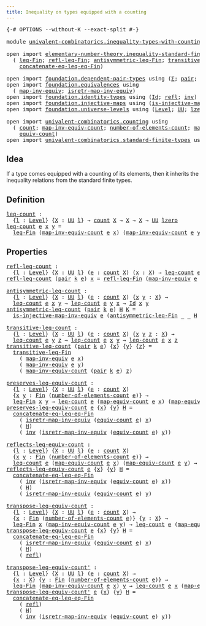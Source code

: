 ```yaml
---
title: Inequality on types equipped with a counting
---
```


<pre class="Agda"><a id="70" class="Symbol">{-#</a> <a id="74" class="Keyword">OPTIONS</a> <a id="82" class="Pragma">--without-K</a> <a id="94" class="Pragma">--exact-split</a> <a id="108" class="Symbol">#-}</a>

<a id="113" class="Keyword">module</a> <a id="120" href="univalent-combinatorics.inequality-types-with-counting.html" class="Module">univalent-combinatorics.inequality-types-with-counting</a> <a id="175" class="Keyword">where</a>

<a id="182" class="Keyword">open</a> <a id="187" class="Keyword">import</a> <a id="194" href="elementary-number-theory.inequality-standard-finite-types.html" class="Module">elementary-number-theory.inequality-standard-finite-types</a> <a id="252" class="Keyword">using</a>
  <a id="260" class="Symbol">(</a> <a id="262" href="elementary-number-theory.inequality-standard-finite-types.html#1157" class="Function">leq-Fin</a><a id="269" class="Symbol">;</a> <a id="271" href="elementary-number-theory.inequality-standard-finite-types.html#1906" class="Function">refl-leq-Fin</a><a id="283" class="Symbol">;</a> <a id="285" href="elementary-number-theory.inequality-standard-finite-types.html#2047" class="Function">antisymmetric-leq-Fin</a><a id="306" class="Symbol">;</a> <a id="308" href="elementary-number-theory.inequality-standard-finite-types.html#2295" class="Function">transitive-leq-Fin</a><a id="326" class="Symbol">;</a>
    <a id="332" href="elementary-number-theory.inequality-standard-finite-types.html#2701" class="Function">concatenate-eq-leq-eq-Fin</a><a id="357" class="Symbol">)</a>

<a id="360" class="Keyword">open</a> <a id="365" class="Keyword">import</a> <a id="372" href="foundation.dependent-pair-types.html" class="Module">foundation.dependent-pair-types</a> <a id="404" class="Keyword">using</a> <a id="410" class="Symbol">(</a><a id="411" href="foundation-core.dependent-pair-types.html#502" class="Record">Σ</a><a id="412" class="Symbol">;</a> <a id="414" href="foundation-core.dependent-pair-types.html#575" class="InductiveConstructor">pair</a><a id="418" class="Symbol">;</a> <a id="420" href="foundation-core.dependent-pair-types.html#592" class="Field">pr1</a><a id="423" class="Symbol">;</a> <a id="425" href="foundation-core.dependent-pair-types.html#604" class="Field">pr2</a><a id="428" class="Symbol">)</a>
<a id="430" class="Keyword">open</a> <a id="435" class="Keyword">import</a> <a id="442" href="foundation.equivalences.html" class="Module">foundation.equivalences</a> <a id="466" class="Keyword">using</a>
  <a id="474" class="Symbol">(</a> <a id="476" href="foundation-core.equivalences.html#5022" class="Function">map-inv-equiv</a><a id="489" class="Symbol">;</a> <a id="491" href="foundation-core.equivalences.html#5237" class="Function">isretr-map-inv-equiv</a><a id="511" class="Symbol">)</a>
<a id="513" class="Keyword">open</a> <a id="518" class="Keyword">import</a> <a id="525" href="foundation.identity-types.html" class="Module">foundation.identity-types</a> <a id="551" class="Keyword">using</a> <a id="557" class="Symbol">(</a><a id="558" href="foundation-core.identity-types.html#1754" class="Datatype">Id</a><a id="560" class="Symbol">;</a> <a id="562" href="foundation-core.identity-types.html#1807" class="InductiveConstructor">refl</a><a id="566" class="Symbol">;</a> <a id="568" href="foundation-core.identity-types.html#2716" class="Function">inv</a><a id="571" class="Symbol">)</a>
<a id="573" class="Keyword">open</a> <a id="578" class="Keyword">import</a> <a id="585" href="foundation.injective-maps.html" class="Module">foundation.injective-maps</a> <a id="611" class="Keyword">using</a> <a id="617" class="Symbol">(</a><a id="618" href="foundation.injective-maps.html#3209" class="Function">is-injective-map-inv-equiv</a><a id="644" class="Symbol">)</a>
<a id="646" class="Keyword">open</a> <a id="651" class="Keyword">import</a> <a id="658" href="foundation.universe-levels.html" class="Module">foundation.universe-levels</a> <a id="685" class="Keyword">using</a> <a id="691" class="Symbol">(</a><a id="692" href="Agda.Primitive.html#597" class="Postulate">Level</a><a id="697" class="Symbol">;</a> <a id="699" href="foundation-core.universe-levels.html#222" class="Primitive">UU</a><a id="701" class="Symbol">;</a> <a id="703" href="Agda.Primitive.html#764" class="Primitive">lzero</a><a id="708" class="Symbol">)</a>

<a id="711" class="Keyword">open</a> <a id="716" class="Keyword">import</a> <a id="723" href="univalent-combinatorics.counting.html" class="Module">univalent-combinatorics.counting</a> <a id="756" class="Keyword">using</a>
  <a id="764" class="Symbol">(</a> <a id="766" href="univalent-combinatorics.counting.html#1901" class="Function">count</a><a id="771" class="Symbol">;</a> <a id="773" href="univalent-combinatorics.counting.html#2270" class="Function">map-inv-equiv-count</a><a id="792" class="Symbol">;</a> <a id="794" href="univalent-combinatorics.counting.html#2029" class="Function">number-of-elements-count</a><a id="818" class="Symbol">;</a> <a id="820" href="univalent-combinatorics.counting.html#2172" class="Function">map-equiv-count</a><a id="835" class="Symbol">;</a>
    <a id="841" href="univalent-combinatorics.counting.html#2098" class="Function">equiv-count</a><a id="852" class="Symbol">)</a>
<a id="854" class="Keyword">open</a> <a id="859" class="Keyword">import</a> <a id="866" href="univalent-combinatorics.standard-finite-types.html" class="Module">univalent-combinatorics.standard-finite-types</a> <a id="912" class="Keyword">using</a> <a id="918" class="Symbol">(</a><a id="919" href="univalent-combinatorics.standard-finite-types.html#2149" class="Function">Fin</a><a id="922" class="Symbol">)</a>
</pre>
## Idea

If a type comes equipped with a counting of its elements, then it inherits the inequality relations from the standard finite types.

## Definition

<pre class="Agda"><a id="leq-count"></a><a id="1094" href="univalent-combinatorics.inequality-types-with-counting.html#1094" class="Function">leq-count</a> <a id="1104" class="Symbol">:</a>
  <a id="1108" class="Symbol">{</a><a id="1109" href="univalent-combinatorics.inequality-types-with-counting.html#1109" class="Bound">l</a> <a id="1111" class="Symbol">:</a> <a id="1113" href="Agda.Primitive.html#597" class="Postulate">Level</a><a id="1118" class="Symbol">}</a> <a id="1120" class="Symbol">{</a><a id="1121" href="univalent-combinatorics.inequality-types-with-counting.html#1121" class="Bound">X</a> <a id="1123" class="Symbol">:</a> <a id="1125" href="foundation-core.universe-levels.html#222" class="Primitive">UU</a> <a id="1128" href="univalent-combinatorics.inequality-types-with-counting.html#1109" class="Bound">l</a><a id="1129" class="Symbol">}</a> <a id="1131" class="Symbol">→</a> <a id="1133" href="univalent-combinatorics.counting.html#1901" class="Function">count</a> <a id="1139" href="univalent-combinatorics.inequality-types-with-counting.html#1121" class="Bound">X</a> <a id="1141" class="Symbol">→</a> <a id="1143" href="univalent-combinatorics.inequality-types-with-counting.html#1121" class="Bound">X</a> <a id="1145" class="Symbol">→</a> <a id="1147" href="univalent-combinatorics.inequality-types-with-counting.html#1121" class="Bound">X</a> <a id="1149" class="Symbol">→</a> <a id="1151" href="foundation-core.universe-levels.html#222" class="Primitive">UU</a> <a id="1154" href="Agda.Primitive.html#764" class="Primitive">lzero</a>
<a id="1160" href="univalent-combinatorics.inequality-types-with-counting.html#1094" class="Function">leq-count</a> <a id="1170" href="univalent-combinatorics.inequality-types-with-counting.html#1170" class="Bound">e</a> <a id="1172" href="univalent-combinatorics.inequality-types-with-counting.html#1172" class="Bound">x</a> <a id="1174" href="univalent-combinatorics.inequality-types-with-counting.html#1174" class="Bound">y</a> <a id="1176" class="Symbol">=</a>
  <a id="1180" href="elementary-number-theory.inequality-standard-finite-types.html#1157" class="Function">leq-Fin</a> <a id="1188" class="Symbol">(</a><a id="1189" href="univalent-combinatorics.counting.html#2270" class="Function">map-inv-equiv-count</a> <a id="1209" href="univalent-combinatorics.inequality-types-with-counting.html#1170" class="Bound">e</a> <a id="1211" href="univalent-combinatorics.inequality-types-with-counting.html#1172" class="Bound">x</a><a id="1212" class="Symbol">)</a> <a id="1214" class="Symbol">(</a><a id="1215" href="univalent-combinatorics.counting.html#2270" class="Function">map-inv-equiv-count</a> <a id="1235" href="univalent-combinatorics.inequality-types-with-counting.html#1170" class="Bound">e</a> <a id="1237" href="univalent-combinatorics.inequality-types-with-counting.html#1174" class="Bound">y</a><a id="1238" class="Symbol">)</a>
</pre>
## Properties

<pre class="Agda"><a id="refl-leq-count"></a><a id="1268" href="univalent-combinatorics.inequality-types-with-counting.html#1268" class="Function">refl-leq-count</a> <a id="1283" class="Symbol">:</a>
  <a id="1287" class="Symbol">{</a><a id="1288" href="univalent-combinatorics.inequality-types-with-counting.html#1288" class="Bound">l</a> <a id="1290" class="Symbol">:</a> <a id="1292" href="Agda.Primitive.html#597" class="Postulate">Level</a><a id="1297" class="Symbol">}</a> <a id="1299" class="Symbol">{</a><a id="1300" href="univalent-combinatorics.inequality-types-with-counting.html#1300" class="Bound">X</a> <a id="1302" class="Symbol">:</a> <a id="1304" href="foundation-core.universe-levels.html#222" class="Primitive">UU</a> <a id="1307" href="univalent-combinatorics.inequality-types-with-counting.html#1288" class="Bound">l</a><a id="1308" class="Symbol">}</a> <a id="1310" class="Symbol">(</a><a id="1311" href="univalent-combinatorics.inequality-types-with-counting.html#1311" class="Bound">e</a> <a id="1313" class="Symbol">:</a> <a id="1315" href="univalent-combinatorics.counting.html#1901" class="Function">count</a> <a id="1321" href="univalent-combinatorics.inequality-types-with-counting.html#1300" class="Bound">X</a><a id="1322" class="Symbol">)</a> <a id="1324" class="Symbol">(</a><a id="1325" href="univalent-combinatorics.inequality-types-with-counting.html#1325" class="Bound">x</a> <a id="1327" class="Symbol">:</a> <a id="1329" href="univalent-combinatorics.inequality-types-with-counting.html#1300" class="Bound">X</a><a id="1330" class="Symbol">)</a> <a id="1332" class="Symbol">→</a> <a id="1334" href="univalent-combinatorics.inequality-types-with-counting.html#1094" class="Function">leq-count</a> <a id="1344" href="univalent-combinatorics.inequality-types-with-counting.html#1311" class="Bound">e</a> <a id="1346" href="univalent-combinatorics.inequality-types-with-counting.html#1325" class="Bound">x</a> <a id="1348" href="univalent-combinatorics.inequality-types-with-counting.html#1325" class="Bound">x</a>
<a id="1350" href="univalent-combinatorics.inequality-types-with-counting.html#1268" class="Function">refl-leq-count</a> <a id="1365" class="Symbol">(</a><a id="1366" href="foundation-core.dependent-pair-types.html#575" class="InductiveConstructor">pair</a> <a id="1371" href="univalent-combinatorics.inequality-types-with-counting.html#1371" class="Bound">k</a> <a id="1373" href="univalent-combinatorics.inequality-types-with-counting.html#1373" class="Bound">e</a><a id="1374" class="Symbol">)</a> <a id="1376" href="univalent-combinatorics.inequality-types-with-counting.html#1376" class="Bound">x</a> <a id="1378" class="Symbol">=</a> <a id="1380" href="elementary-number-theory.inequality-standard-finite-types.html#1906" class="Function">refl-leq-Fin</a> <a id="1393" class="Symbol">(</a><a id="1394" href="foundation-core.equivalences.html#5022" class="Function">map-inv-equiv</a> <a id="1408" href="univalent-combinatorics.inequality-types-with-counting.html#1373" class="Bound">e</a> <a id="1410" href="univalent-combinatorics.inequality-types-with-counting.html#1376" class="Bound">x</a><a id="1411" class="Symbol">)</a>

<a id="antisymmetric-leq-count"></a><a id="1414" href="univalent-combinatorics.inequality-types-with-counting.html#1414" class="Function">antisymmetric-leq-count</a> <a id="1438" class="Symbol">:</a>
  <a id="1442" class="Symbol">{</a><a id="1443" href="univalent-combinatorics.inequality-types-with-counting.html#1443" class="Bound">l</a> <a id="1445" class="Symbol">:</a> <a id="1447" href="Agda.Primitive.html#597" class="Postulate">Level</a><a id="1452" class="Symbol">}</a> <a id="1454" class="Symbol">{</a><a id="1455" href="univalent-combinatorics.inequality-types-with-counting.html#1455" class="Bound">X</a> <a id="1457" class="Symbol">:</a> <a id="1459" href="foundation-core.universe-levels.html#222" class="Primitive">UU</a> <a id="1462" href="univalent-combinatorics.inequality-types-with-counting.html#1443" class="Bound">l</a><a id="1463" class="Symbol">}</a> <a id="1465" class="Symbol">(</a><a id="1466" href="univalent-combinatorics.inequality-types-with-counting.html#1466" class="Bound">e</a> <a id="1468" class="Symbol">:</a> <a id="1470" href="univalent-combinatorics.counting.html#1901" class="Function">count</a> <a id="1476" href="univalent-combinatorics.inequality-types-with-counting.html#1455" class="Bound">X</a><a id="1477" class="Symbol">)</a> <a id="1479" class="Symbol">{</a><a id="1480" href="univalent-combinatorics.inequality-types-with-counting.html#1480" class="Bound">x</a> <a id="1482" href="univalent-combinatorics.inequality-types-with-counting.html#1482" class="Bound">y</a> <a id="1484" class="Symbol">:</a> <a id="1486" href="univalent-combinatorics.inequality-types-with-counting.html#1455" class="Bound">X</a><a id="1487" class="Symbol">}</a> <a id="1489" class="Symbol">→</a>
  <a id="1493" href="univalent-combinatorics.inequality-types-with-counting.html#1094" class="Function">leq-count</a> <a id="1503" href="univalent-combinatorics.inequality-types-with-counting.html#1466" class="Bound">e</a> <a id="1505" href="univalent-combinatorics.inequality-types-with-counting.html#1480" class="Bound">x</a> <a id="1507" href="univalent-combinatorics.inequality-types-with-counting.html#1482" class="Bound">y</a> <a id="1509" class="Symbol">→</a> <a id="1511" href="univalent-combinatorics.inequality-types-with-counting.html#1094" class="Function">leq-count</a> <a id="1521" href="univalent-combinatorics.inequality-types-with-counting.html#1466" class="Bound">e</a> <a id="1523" href="univalent-combinatorics.inequality-types-with-counting.html#1482" class="Bound">y</a> <a id="1525" href="univalent-combinatorics.inequality-types-with-counting.html#1480" class="Bound">x</a> <a id="1527" class="Symbol">→</a> <a id="1529" href="foundation-core.identity-types.html#1754" class="Datatype">Id</a> <a id="1532" href="univalent-combinatorics.inequality-types-with-counting.html#1480" class="Bound">x</a> <a id="1534" href="univalent-combinatorics.inequality-types-with-counting.html#1482" class="Bound">y</a>
<a id="1536" href="univalent-combinatorics.inequality-types-with-counting.html#1414" class="Function">antisymmetric-leq-count</a> <a id="1560" class="Symbol">(</a><a id="1561" href="foundation-core.dependent-pair-types.html#575" class="InductiveConstructor">pair</a> <a id="1566" href="univalent-combinatorics.inequality-types-with-counting.html#1566" class="Bound">k</a> <a id="1568" href="univalent-combinatorics.inequality-types-with-counting.html#1568" class="Bound">e</a><a id="1569" class="Symbol">)</a> <a id="1571" href="univalent-combinatorics.inequality-types-with-counting.html#1571" class="Bound">H</a> <a id="1573" href="univalent-combinatorics.inequality-types-with-counting.html#1573" class="Bound">K</a> <a id="1575" class="Symbol">=</a>
  <a id="1579" href="foundation.injective-maps.html#3209" class="Function">is-injective-map-inv-equiv</a> <a id="1606" href="univalent-combinatorics.inequality-types-with-counting.html#1568" class="Bound">e</a> <a id="1608" class="Symbol">(</a><a id="1609" href="elementary-number-theory.inequality-standard-finite-types.html#2047" class="Function">antisymmetric-leq-Fin</a> <a id="1631" class="Symbol">_</a> <a id="1633" class="Symbol">_</a> <a id="1635" href="univalent-combinatorics.inequality-types-with-counting.html#1571" class="Bound">H</a> <a id="1637" href="univalent-combinatorics.inequality-types-with-counting.html#1573" class="Bound">K</a><a id="1638" class="Symbol">)</a>

<a id="transitive-leq-count"></a><a id="1641" href="univalent-combinatorics.inequality-types-with-counting.html#1641" class="Function">transitive-leq-count</a> <a id="1662" class="Symbol">:</a>
  <a id="1666" class="Symbol">{</a><a id="1667" href="univalent-combinatorics.inequality-types-with-counting.html#1667" class="Bound">l</a> <a id="1669" class="Symbol">:</a> <a id="1671" href="Agda.Primitive.html#597" class="Postulate">Level</a><a id="1676" class="Symbol">}</a> <a id="1678" class="Symbol">{</a><a id="1679" href="univalent-combinatorics.inequality-types-with-counting.html#1679" class="Bound">X</a> <a id="1681" class="Symbol">:</a> <a id="1683" href="foundation-core.universe-levels.html#222" class="Primitive">UU</a> <a id="1686" href="univalent-combinatorics.inequality-types-with-counting.html#1667" class="Bound">l</a><a id="1687" class="Symbol">}</a> <a id="1689" class="Symbol">(</a><a id="1690" href="univalent-combinatorics.inequality-types-with-counting.html#1690" class="Bound">e</a> <a id="1692" class="Symbol">:</a> <a id="1694" href="univalent-combinatorics.counting.html#1901" class="Function">count</a> <a id="1700" href="univalent-combinatorics.inequality-types-with-counting.html#1679" class="Bound">X</a><a id="1701" class="Symbol">)</a> <a id="1703" class="Symbol">{</a><a id="1704" href="univalent-combinatorics.inequality-types-with-counting.html#1704" class="Bound">x</a> <a id="1706" href="univalent-combinatorics.inequality-types-with-counting.html#1706" class="Bound">y</a> <a id="1708" href="univalent-combinatorics.inequality-types-with-counting.html#1708" class="Bound">z</a> <a id="1710" class="Symbol">:</a> <a id="1712" href="univalent-combinatorics.inequality-types-with-counting.html#1679" class="Bound">X</a><a id="1713" class="Symbol">}</a> <a id="1715" class="Symbol">→</a>
  <a id="1719" href="univalent-combinatorics.inequality-types-with-counting.html#1094" class="Function">leq-count</a> <a id="1729" href="univalent-combinatorics.inequality-types-with-counting.html#1690" class="Bound">e</a> <a id="1731" href="univalent-combinatorics.inequality-types-with-counting.html#1706" class="Bound">y</a> <a id="1733" href="univalent-combinatorics.inequality-types-with-counting.html#1708" class="Bound">z</a> <a id="1735" class="Symbol">→</a> <a id="1737" href="univalent-combinatorics.inequality-types-with-counting.html#1094" class="Function">leq-count</a> <a id="1747" href="univalent-combinatorics.inequality-types-with-counting.html#1690" class="Bound">e</a> <a id="1749" href="univalent-combinatorics.inequality-types-with-counting.html#1704" class="Bound">x</a> <a id="1751" href="univalent-combinatorics.inequality-types-with-counting.html#1706" class="Bound">y</a> <a id="1753" class="Symbol">→</a> <a id="1755" href="univalent-combinatorics.inequality-types-with-counting.html#1094" class="Function">leq-count</a> <a id="1765" href="univalent-combinatorics.inequality-types-with-counting.html#1690" class="Bound">e</a> <a id="1767" href="univalent-combinatorics.inequality-types-with-counting.html#1704" class="Bound">x</a> <a id="1769" href="univalent-combinatorics.inequality-types-with-counting.html#1708" class="Bound">z</a>
<a id="1771" href="univalent-combinatorics.inequality-types-with-counting.html#1641" class="Function">transitive-leq-count</a> <a id="1792" class="Symbol">(</a><a id="1793" href="foundation-core.dependent-pair-types.html#575" class="InductiveConstructor">pair</a> <a id="1798" href="univalent-combinatorics.inequality-types-with-counting.html#1798" class="Bound">k</a> <a id="1800" href="univalent-combinatorics.inequality-types-with-counting.html#1800" class="Bound">e</a><a id="1801" class="Symbol">)</a> <a id="1803" class="Symbol">{</a><a id="1804" href="univalent-combinatorics.inequality-types-with-counting.html#1804" class="Bound">x</a><a id="1805" class="Symbol">}</a> <a id="1807" class="Symbol">{</a><a id="1808" href="univalent-combinatorics.inequality-types-with-counting.html#1808" class="Bound">y</a><a id="1809" class="Symbol">}</a> <a id="1811" class="Symbol">{</a><a id="1812" href="univalent-combinatorics.inequality-types-with-counting.html#1812" class="Bound">z</a><a id="1813" class="Symbol">}</a> <a id="1815" class="Symbol">=</a>
  <a id="1819" href="elementary-number-theory.inequality-standard-finite-types.html#2295" class="Function">transitive-leq-Fin</a>
    <a id="1842" class="Symbol">(</a> <a id="1844" href="foundation-core.equivalences.html#5022" class="Function">map-inv-equiv</a> <a id="1858" href="univalent-combinatorics.inequality-types-with-counting.html#1800" class="Bound">e</a> <a id="1860" href="univalent-combinatorics.inequality-types-with-counting.html#1804" class="Bound">x</a><a id="1861" class="Symbol">)</a>
    <a id="1867" class="Symbol">(</a> <a id="1869" href="foundation-core.equivalences.html#5022" class="Function">map-inv-equiv</a> <a id="1883" href="univalent-combinatorics.inequality-types-with-counting.html#1800" class="Bound">e</a> <a id="1885" href="univalent-combinatorics.inequality-types-with-counting.html#1808" class="Bound">y</a><a id="1886" class="Symbol">)</a>
    <a id="1892" class="Symbol">(</a> <a id="1894" href="univalent-combinatorics.counting.html#2270" class="Function">map-inv-equiv-count</a> <a id="1914" class="Symbol">(</a><a id="1915" href="foundation-core.dependent-pair-types.html#575" class="InductiveConstructor">pair</a> <a id="1920" href="univalent-combinatorics.inequality-types-with-counting.html#1798" class="Bound">k</a> <a id="1922" href="univalent-combinatorics.inequality-types-with-counting.html#1800" class="Bound">e</a><a id="1923" class="Symbol">)</a> <a id="1925" href="univalent-combinatorics.inequality-types-with-counting.html#1812" class="Bound">z</a><a id="1926" class="Symbol">)</a>

<a id="preserves-leq-equiv-count"></a><a id="1929" href="univalent-combinatorics.inequality-types-with-counting.html#1929" class="Function">preserves-leq-equiv-count</a> <a id="1955" class="Symbol">:</a>
  <a id="1959" class="Symbol">{</a><a id="1960" href="univalent-combinatorics.inequality-types-with-counting.html#1960" class="Bound">l</a> <a id="1962" class="Symbol">:</a> <a id="1964" href="Agda.Primitive.html#597" class="Postulate">Level</a><a id="1969" class="Symbol">}</a> <a id="1971" class="Symbol">{</a><a id="1972" href="univalent-combinatorics.inequality-types-with-counting.html#1972" class="Bound">X</a> <a id="1974" class="Symbol">:</a> <a id="1976" href="foundation-core.universe-levels.html#222" class="Primitive">UU</a> <a id="1979" href="univalent-combinatorics.inequality-types-with-counting.html#1960" class="Bound">l</a><a id="1980" class="Symbol">}</a> <a id="1982" class="Symbol">(</a><a id="1983" href="univalent-combinatorics.inequality-types-with-counting.html#1983" class="Bound">e</a> <a id="1985" class="Symbol">:</a> <a id="1987" href="univalent-combinatorics.counting.html#1901" class="Function">count</a> <a id="1993" href="univalent-combinatorics.inequality-types-with-counting.html#1972" class="Bound">X</a><a id="1994" class="Symbol">)</a>
  <a id="1998" class="Symbol">{</a><a id="1999" href="univalent-combinatorics.inequality-types-with-counting.html#1999" class="Bound">x</a> <a id="2001" href="univalent-combinatorics.inequality-types-with-counting.html#2001" class="Bound">y</a> <a id="2003" class="Symbol">:</a> <a id="2005" href="univalent-combinatorics.standard-finite-types.html#2149" class="Function">Fin</a> <a id="2009" class="Symbol">(</a><a id="2010" href="univalent-combinatorics.counting.html#2029" class="Function">number-of-elements-count</a> <a id="2035" href="univalent-combinatorics.inequality-types-with-counting.html#1983" class="Bound">e</a><a id="2036" class="Symbol">)}</a> <a id="2039" class="Symbol">→</a>
  <a id="2043" href="elementary-number-theory.inequality-standard-finite-types.html#1157" class="Function">leq-Fin</a> <a id="2051" href="univalent-combinatorics.inequality-types-with-counting.html#1999" class="Bound">x</a> <a id="2053" href="univalent-combinatorics.inequality-types-with-counting.html#2001" class="Bound">y</a> <a id="2055" class="Symbol">→</a> <a id="2057" href="univalent-combinatorics.inequality-types-with-counting.html#1094" class="Function">leq-count</a> <a id="2067" href="univalent-combinatorics.inequality-types-with-counting.html#1983" class="Bound">e</a> <a id="2069" class="Symbol">(</a><a id="2070" href="univalent-combinatorics.counting.html#2172" class="Function">map-equiv-count</a> <a id="2086" href="univalent-combinatorics.inequality-types-with-counting.html#1983" class="Bound">e</a> <a id="2088" href="univalent-combinatorics.inequality-types-with-counting.html#1999" class="Bound">x</a><a id="2089" class="Symbol">)</a> <a id="2091" class="Symbol">(</a><a id="2092" href="univalent-combinatorics.counting.html#2172" class="Function">map-equiv-count</a> <a id="2108" href="univalent-combinatorics.inequality-types-with-counting.html#1983" class="Bound">e</a> <a id="2110" href="univalent-combinatorics.inequality-types-with-counting.html#2001" class="Bound">y</a><a id="2111" class="Symbol">)</a>
<a id="2113" href="univalent-combinatorics.inequality-types-with-counting.html#1929" class="Function">preserves-leq-equiv-count</a> <a id="2139" href="univalent-combinatorics.inequality-types-with-counting.html#2139" class="Bound">e</a> <a id="2141" class="Symbol">{</a><a id="2142" href="univalent-combinatorics.inequality-types-with-counting.html#2142" class="Bound">x</a><a id="2143" class="Symbol">}</a> <a id="2145" class="Symbol">{</a><a id="2146" href="univalent-combinatorics.inequality-types-with-counting.html#2146" class="Bound">y</a><a id="2147" class="Symbol">}</a> <a id="2149" href="univalent-combinatorics.inequality-types-with-counting.html#2149" class="Bound">H</a> <a id="2151" class="Symbol">=</a>
  <a id="2155" href="elementary-number-theory.inequality-standard-finite-types.html#2701" class="Function">concatenate-eq-leq-eq-Fin</a>
    <a id="2185" class="Symbol">(</a> <a id="2187" href="foundation-core.equivalences.html#5237" class="Function">isretr-map-inv-equiv</a> <a id="2208" class="Symbol">(</a><a id="2209" href="univalent-combinatorics.counting.html#2098" class="Function">equiv-count</a> <a id="2221" href="univalent-combinatorics.inequality-types-with-counting.html#2139" class="Bound">e</a><a id="2222" class="Symbol">)</a> <a id="2224" href="univalent-combinatorics.inequality-types-with-counting.html#2142" class="Bound">x</a><a id="2225" class="Symbol">)</a>
    <a id="2231" class="Symbol">(</a> <a id="2233" href="univalent-combinatorics.inequality-types-with-counting.html#2149" class="Bound">H</a><a id="2234" class="Symbol">)</a>
    <a id="2240" class="Symbol">(</a> <a id="2242" href="foundation-core.identity-types.html#2716" class="Function">inv</a> <a id="2246" class="Symbol">(</a><a id="2247" href="foundation-core.equivalences.html#5237" class="Function">isretr-map-inv-equiv</a> <a id="2268" class="Symbol">(</a><a id="2269" href="univalent-combinatorics.counting.html#2098" class="Function">equiv-count</a> <a id="2281" href="univalent-combinatorics.inequality-types-with-counting.html#2139" class="Bound">e</a><a id="2282" class="Symbol">)</a> <a id="2284" href="univalent-combinatorics.inequality-types-with-counting.html#2146" class="Bound">y</a><a id="2285" class="Symbol">))</a>

<a id="reflects-leq-equiv-count"></a><a id="2289" href="univalent-combinatorics.inequality-types-with-counting.html#2289" class="Function">reflects-leq-equiv-count</a> <a id="2314" class="Symbol">:</a>
  <a id="2318" class="Symbol">{</a><a id="2319" href="univalent-combinatorics.inequality-types-with-counting.html#2319" class="Bound">l</a> <a id="2321" class="Symbol">:</a> <a id="2323" href="Agda.Primitive.html#597" class="Postulate">Level</a><a id="2328" class="Symbol">}</a> <a id="2330" class="Symbol">{</a><a id="2331" href="univalent-combinatorics.inequality-types-with-counting.html#2331" class="Bound">X</a> <a id="2333" class="Symbol">:</a> <a id="2335" href="foundation-core.universe-levels.html#222" class="Primitive">UU</a> <a id="2338" href="univalent-combinatorics.inequality-types-with-counting.html#2319" class="Bound">l</a><a id="2339" class="Symbol">}</a> <a id="2341" class="Symbol">(</a><a id="2342" href="univalent-combinatorics.inequality-types-with-counting.html#2342" class="Bound">e</a> <a id="2344" class="Symbol">:</a> <a id="2346" href="univalent-combinatorics.counting.html#1901" class="Function">count</a> <a id="2352" href="univalent-combinatorics.inequality-types-with-counting.html#2331" class="Bound">X</a><a id="2353" class="Symbol">)</a>
  <a id="2357" class="Symbol">{</a><a id="2358" href="univalent-combinatorics.inequality-types-with-counting.html#2358" class="Bound">x</a> <a id="2360" href="univalent-combinatorics.inequality-types-with-counting.html#2360" class="Bound">y</a> <a id="2362" class="Symbol">:</a> <a id="2364" href="univalent-combinatorics.standard-finite-types.html#2149" class="Function">Fin</a> <a id="2368" class="Symbol">(</a><a id="2369" href="univalent-combinatorics.counting.html#2029" class="Function">number-of-elements-count</a> <a id="2394" href="univalent-combinatorics.inequality-types-with-counting.html#2342" class="Bound">e</a><a id="2395" class="Symbol">)}</a> <a id="2398" class="Symbol">→</a>
  <a id="2402" href="univalent-combinatorics.inequality-types-with-counting.html#1094" class="Function">leq-count</a> <a id="2412" href="univalent-combinatorics.inequality-types-with-counting.html#2342" class="Bound">e</a> <a id="2414" class="Symbol">(</a><a id="2415" href="univalent-combinatorics.counting.html#2172" class="Function">map-equiv-count</a> <a id="2431" href="univalent-combinatorics.inequality-types-with-counting.html#2342" class="Bound">e</a> <a id="2433" href="univalent-combinatorics.inequality-types-with-counting.html#2358" class="Bound">x</a><a id="2434" class="Symbol">)</a> <a id="2436" class="Symbol">(</a><a id="2437" href="univalent-combinatorics.counting.html#2172" class="Function">map-equiv-count</a> <a id="2453" href="univalent-combinatorics.inequality-types-with-counting.html#2342" class="Bound">e</a> <a id="2455" href="univalent-combinatorics.inequality-types-with-counting.html#2360" class="Bound">y</a><a id="2456" class="Symbol">)</a> <a id="2458" class="Symbol">→</a> <a id="2460" href="elementary-number-theory.inequality-standard-finite-types.html#1157" class="Function">leq-Fin</a> <a id="2468" href="univalent-combinatorics.inequality-types-with-counting.html#2358" class="Bound">x</a> <a id="2470" href="univalent-combinatorics.inequality-types-with-counting.html#2360" class="Bound">y</a>
<a id="2472" href="univalent-combinatorics.inequality-types-with-counting.html#2289" class="Function">reflects-leq-equiv-count</a> <a id="2497" href="univalent-combinatorics.inequality-types-with-counting.html#2497" class="Bound">e</a> <a id="2499" class="Symbol">{</a><a id="2500" href="univalent-combinatorics.inequality-types-with-counting.html#2500" class="Bound">x</a><a id="2501" class="Symbol">}</a> <a id="2503" class="Symbol">{</a><a id="2504" href="univalent-combinatorics.inequality-types-with-counting.html#2504" class="Bound">y</a><a id="2505" class="Symbol">}</a> <a id="2507" href="univalent-combinatorics.inequality-types-with-counting.html#2507" class="Bound">H</a> <a id="2509" class="Symbol">=</a>
  <a id="2513" href="elementary-number-theory.inequality-standard-finite-types.html#2701" class="Function">concatenate-eq-leq-eq-Fin</a>
    <a id="2543" class="Symbol">(</a> <a id="2545" href="foundation-core.identity-types.html#2716" class="Function">inv</a> <a id="2549" class="Symbol">(</a><a id="2550" href="foundation-core.equivalences.html#5237" class="Function">isretr-map-inv-equiv</a> <a id="2571" class="Symbol">(</a><a id="2572" href="univalent-combinatorics.counting.html#2098" class="Function">equiv-count</a> <a id="2584" href="univalent-combinatorics.inequality-types-with-counting.html#2497" class="Bound">e</a><a id="2585" class="Symbol">)</a> <a id="2587" href="univalent-combinatorics.inequality-types-with-counting.html#2500" class="Bound">x</a><a id="2588" class="Symbol">))</a>
    <a id="2595" class="Symbol">(</a> <a id="2597" href="univalent-combinatorics.inequality-types-with-counting.html#2507" class="Bound">H</a><a id="2598" class="Symbol">)</a>
    <a id="2604" class="Symbol">(</a> <a id="2606" href="foundation-core.equivalences.html#5237" class="Function">isretr-map-inv-equiv</a> <a id="2627" class="Symbol">(</a><a id="2628" href="univalent-combinatorics.counting.html#2098" class="Function">equiv-count</a> <a id="2640" href="univalent-combinatorics.inequality-types-with-counting.html#2497" class="Bound">e</a><a id="2641" class="Symbol">)</a> <a id="2643" href="univalent-combinatorics.inequality-types-with-counting.html#2504" class="Bound">y</a><a id="2644" class="Symbol">)</a>

<a id="transpose-leq-equiv-count"></a><a id="2647" href="univalent-combinatorics.inequality-types-with-counting.html#2647" class="Function">transpose-leq-equiv-count</a> <a id="2673" class="Symbol">:</a>
  <a id="2677" class="Symbol">{</a><a id="2678" href="univalent-combinatorics.inequality-types-with-counting.html#2678" class="Bound">l</a> <a id="2680" class="Symbol">:</a> <a id="2682" href="Agda.Primitive.html#597" class="Postulate">Level</a><a id="2687" class="Symbol">}</a> <a id="2689" class="Symbol">{</a><a id="2690" href="univalent-combinatorics.inequality-types-with-counting.html#2690" class="Bound">X</a> <a id="2692" class="Symbol">:</a> <a id="2694" href="foundation-core.universe-levels.html#222" class="Primitive">UU</a> <a id="2697" href="univalent-combinatorics.inequality-types-with-counting.html#2678" class="Bound">l</a><a id="2698" class="Symbol">}</a> <a id="2700" class="Symbol">(</a><a id="2701" href="univalent-combinatorics.inequality-types-with-counting.html#2701" class="Bound">e</a> <a id="2703" class="Symbol">:</a> <a id="2705" href="univalent-combinatorics.counting.html#1901" class="Function">count</a> <a id="2711" href="univalent-combinatorics.inequality-types-with-counting.html#2690" class="Bound">X</a><a id="2712" class="Symbol">)</a> <a id="2714" class="Symbol">→</a>
  <a id="2718" class="Symbol">{</a><a id="2719" href="univalent-combinatorics.inequality-types-with-counting.html#2719" class="Bound">x</a> <a id="2721" class="Symbol">:</a> <a id="2723" href="univalent-combinatorics.standard-finite-types.html#2149" class="Function">Fin</a> <a id="2727" class="Symbol">(</a><a id="2728" href="univalent-combinatorics.counting.html#2029" class="Function">number-of-elements-count</a> <a id="2753" href="univalent-combinatorics.inequality-types-with-counting.html#2701" class="Bound">e</a><a id="2754" class="Symbol">)}</a> <a id="2757" class="Symbol">{</a><a id="2758" href="univalent-combinatorics.inequality-types-with-counting.html#2758" class="Bound">y</a> <a id="2760" class="Symbol">:</a> <a id="2762" href="univalent-combinatorics.inequality-types-with-counting.html#2690" class="Bound">X</a><a id="2763" class="Symbol">}</a> <a id="2765" class="Symbol">→</a>
  <a id="2769" href="elementary-number-theory.inequality-standard-finite-types.html#1157" class="Function">leq-Fin</a> <a id="2777" href="univalent-combinatorics.inequality-types-with-counting.html#2719" class="Bound">x</a> <a id="2779" class="Symbol">(</a><a id="2780" href="univalent-combinatorics.counting.html#2270" class="Function">map-inv-equiv-count</a> <a id="2800" href="univalent-combinatorics.inequality-types-with-counting.html#2701" class="Bound">e</a> <a id="2802" href="univalent-combinatorics.inequality-types-with-counting.html#2758" class="Bound">y</a><a id="2803" class="Symbol">)</a> <a id="2805" class="Symbol">→</a> <a id="2807" href="univalent-combinatorics.inequality-types-with-counting.html#1094" class="Function">leq-count</a> <a id="2817" href="univalent-combinatorics.inequality-types-with-counting.html#2701" class="Bound">e</a> <a id="2819" class="Symbol">(</a><a id="2820" href="univalent-combinatorics.counting.html#2172" class="Function">map-equiv-count</a> <a id="2836" href="univalent-combinatorics.inequality-types-with-counting.html#2701" class="Bound">e</a> <a id="2838" href="univalent-combinatorics.inequality-types-with-counting.html#2719" class="Bound">x</a><a id="2839" class="Symbol">)</a> <a id="2841" href="univalent-combinatorics.inequality-types-with-counting.html#2758" class="Bound">y</a>
<a id="2843" href="univalent-combinatorics.inequality-types-with-counting.html#2647" class="Function">transpose-leq-equiv-count</a> <a id="2869" href="univalent-combinatorics.inequality-types-with-counting.html#2869" class="Bound">e</a> <a id="2871" class="Symbol">{</a><a id="2872" href="univalent-combinatorics.inequality-types-with-counting.html#2872" class="Bound">x</a><a id="2873" class="Symbol">}</a> <a id="2875" class="Symbol">{</a><a id="2876" href="univalent-combinatorics.inequality-types-with-counting.html#2876" class="Bound">y</a><a id="2877" class="Symbol">}</a> <a id="2879" href="univalent-combinatorics.inequality-types-with-counting.html#2879" class="Bound">H</a> <a id="2881" class="Symbol">=</a>
  <a id="2885" href="elementary-number-theory.inequality-standard-finite-types.html#2701" class="Function">concatenate-eq-leq-eq-Fin</a>
    <a id="2915" class="Symbol">(</a> <a id="2917" href="foundation-core.equivalences.html#5237" class="Function">isretr-map-inv-equiv</a> <a id="2938" class="Symbol">(</a><a id="2939" href="univalent-combinatorics.counting.html#2098" class="Function">equiv-count</a> <a id="2951" href="univalent-combinatorics.inequality-types-with-counting.html#2869" class="Bound">e</a><a id="2952" class="Symbol">)</a> <a id="2954" href="univalent-combinatorics.inequality-types-with-counting.html#2872" class="Bound">x</a><a id="2955" class="Symbol">)</a>
    <a id="2961" class="Symbol">(</a> <a id="2963" href="univalent-combinatorics.inequality-types-with-counting.html#2879" class="Bound">H</a><a id="2964" class="Symbol">)</a>
    <a id="2970" class="Symbol">(</a> <a id="2972" href="foundation-core.identity-types.html#1807" class="InductiveConstructor">refl</a><a id="2976" class="Symbol">)</a>

<a id="transpose-leq-equiv-count&#39;"></a><a id="2979" href="univalent-combinatorics.inequality-types-with-counting.html#2979" class="Function">transpose-leq-equiv-count&#39;</a> <a id="3006" class="Symbol">:</a>
  <a id="3010" class="Symbol">{</a><a id="3011" href="univalent-combinatorics.inequality-types-with-counting.html#3011" class="Bound">l</a> <a id="3013" class="Symbol">:</a> <a id="3015" href="Agda.Primitive.html#597" class="Postulate">Level</a><a id="3020" class="Symbol">}</a> <a id="3022" class="Symbol">{</a><a id="3023" href="univalent-combinatorics.inequality-types-with-counting.html#3023" class="Bound">X</a> <a id="3025" class="Symbol">:</a> <a id="3027" href="foundation-core.universe-levels.html#222" class="Primitive">UU</a> <a id="3030" href="univalent-combinatorics.inequality-types-with-counting.html#3011" class="Bound">l</a><a id="3031" class="Symbol">}</a> <a id="3033" class="Symbol">(</a><a id="3034" href="univalent-combinatorics.inequality-types-with-counting.html#3034" class="Bound">e</a> <a id="3036" class="Symbol">:</a> <a id="3038" href="univalent-combinatorics.counting.html#1901" class="Function">count</a> <a id="3044" href="univalent-combinatorics.inequality-types-with-counting.html#3023" class="Bound">X</a><a id="3045" class="Symbol">)</a> <a id="3047" class="Symbol">→</a>
  <a id="3051" class="Symbol">{</a><a id="3052" href="univalent-combinatorics.inequality-types-with-counting.html#3052" class="Bound">x</a> <a id="3054" class="Symbol">:</a> <a id="3056" href="univalent-combinatorics.inequality-types-with-counting.html#3023" class="Bound">X</a><a id="3057" class="Symbol">}</a> <a id="3059" class="Symbol">{</a><a id="3060" href="univalent-combinatorics.inequality-types-with-counting.html#3060" class="Bound">y</a> <a id="3062" class="Symbol">:</a> <a id="3064" href="univalent-combinatorics.standard-finite-types.html#2149" class="Function">Fin</a> <a id="3068" class="Symbol">(</a><a id="3069" href="univalent-combinatorics.counting.html#2029" class="Function">number-of-elements-count</a> <a id="3094" href="univalent-combinatorics.inequality-types-with-counting.html#3034" class="Bound">e</a><a id="3095" class="Symbol">)}</a> <a id="3098" class="Symbol">→</a>
  <a id="3102" href="elementary-number-theory.inequality-standard-finite-types.html#1157" class="Function">leq-Fin</a> <a id="3110" class="Symbol">(</a><a id="3111" href="univalent-combinatorics.counting.html#2270" class="Function">map-inv-equiv-count</a> <a id="3131" href="univalent-combinatorics.inequality-types-with-counting.html#3034" class="Bound">e</a> <a id="3133" href="univalent-combinatorics.inequality-types-with-counting.html#3052" class="Bound">x</a><a id="3134" class="Symbol">)</a> <a id="3136" href="univalent-combinatorics.inequality-types-with-counting.html#3060" class="Bound">y</a> <a id="3138" class="Symbol">→</a> <a id="3140" href="univalent-combinatorics.inequality-types-with-counting.html#1094" class="Function">leq-count</a> <a id="3150" href="univalent-combinatorics.inequality-types-with-counting.html#3034" class="Bound">e</a> <a id="3152" href="univalent-combinatorics.inequality-types-with-counting.html#3052" class="Bound">x</a> <a id="3154" class="Symbol">(</a><a id="3155" href="univalent-combinatorics.counting.html#2172" class="Function">map-equiv-count</a> <a id="3171" href="univalent-combinatorics.inequality-types-with-counting.html#3034" class="Bound">e</a> <a id="3173" href="univalent-combinatorics.inequality-types-with-counting.html#3060" class="Bound">y</a><a id="3174" class="Symbol">)</a>
<a id="3176" href="univalent-combinatorics.inequality-types-with-counting.html#2979" class="Function">transpose-leq-equiv-count&#39;</a> <a id="3203" href="univalent-combinatorics.inequality-types-with-counting.html#3203" class="Bound">e</a> <a id="3205" class="Symbol">{</a><a id="3206" href="univalent-combinatorics.inequality-types-with-counting.html#3206" class="Bound">x</a><a id="3207" class="Symbol">}</a> <a id="3209" class="Symbol">{</a><a id="3210" href="univalent-combinatorics.inequality-types-with-counting.html#3210" class="Bound">y</a><a id="3211" class="Symbol">}</a> <a id="3213" href="univalent-combinatorics.inequality-types-with-counting.html#3213" class="Bound">H</a> <a id="3215" class="Symbol">=</a>
  <a id="3219" href="elementary-number-theory.inequality-standard-finite-types.html#2701" class="Function">concatenate-eq-leq-eq-Fin</a>
    <a id="3249" class="Symbol">(</a> <a id="3251" href="foundation-core.identity-types.html#1807" class="InductiveConstructor">refl</a><a id="3255" class="Symbol">)</a>
    <a id="3261" class="Symbol">(</a> <a id="3263" href="univalent-combinatorics.inequality-types-with-counting.html#3213" class="Bound">H</a><a id="3264" class="Symbol">)</a>
    <a id="3270" class="Symbol">(</a> <a id="3272" href="foundation-core.identity-types.html#2716" class="Function">inv</a> <a id="3276" class="Symbol">(</a><a id="3277" href="foundation-core.equivalences.html#5237" class="Function">isretr-map-inv-equiv</a> <a id="3298" class="Symbol">(</a><a id="3299" href="univalent-combinatorics.counting.html#2098" class="Function">equiv-count</a> <a id="3311" href="univalent-combinatorics.inequality-types-with-counting.html#3203" class="Bound">e</a><a id="3312" class="Symbol">)</a> <a id="3314" href="univalent-combinatorics.inequality-types-with-counting.html#3210" class="Bound">y</a><a id="3315" class="Symbol">))</a>
</pre>